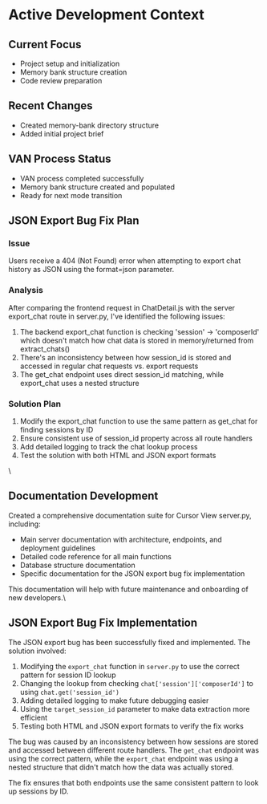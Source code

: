 # Active Development Context

## Current Focus
- Project setup and initialization
- Memory bank structure creation
- Code review preparation

## Recent Changes
- Created memory-bank directory structure
- Added initial project brief


## VAN Process Status
- VAN process completed successfully
- Memory bank structure created and populated
- Ready for next mode transition


## JSON Export Bug Fix Plan

### Issue
Users receive a 404 (Not Found) error when attempting to export chat history as JSON using the format=json parameter.

### Analysis
After comparing the frontend request in ChatDetail.js with the server export_chat route in server.py, I've identified the following issues:

1. The backend export_chat function is checking 'session' -> 'composerId' which doesn't match how chat data is stored in memory/returned from extract_chats()
2. There's an inconsistency between how session_id is stored and accessed in regular chat requests vs. export requests
3. The get_chat endpoint uses direct session_id matching, while export_chat uses a nested structure


### Solution Plan
1. Modify the export_chat function to use the same pattern as get_chat for finding sessions by ID
2. Ensure consistent use of session_id property across all route handlers
3. Add detailed logging to track the chat lookup process
4. Test the solution with both HTML and JSON export formats

\
## Documentation Development

Created a comprehensive documentation suite for Cursor View server.py, including:

- Main server documentation with architecture, endpoints, and deployment guidelines
- Detailed code reference for all main functions
- Database structure documentation
- Specific documentation for the JSON export bug fix implementation

This documentation will help with future maintenance and onboarding of new developers.\

## JSON Export Bug Fix Implementation

The JSON export bug has been successfully fixed and implemented. The solution involved:

1. Modifying the `export_chat` function in `server.py` to use the correct pattern for session ID lookup
2. Changing the lookup from checking `chat['session']['composerId']` to using `chat.get('session_id')`
3. Adding detailed logging to make future debugging easier
4. Using the `target_session_id` parameter to make data extraction more efficient
5. Testing both HTML and JSON export formats to verify the fix works

The bug was caused by an inconsistency between how sessions are stored and accessed between different route handlers. The `get_chat` endpoint was using the correct pattern, while the `export_chat` endpoint was using a nested structure that didn't match how the data was actually stored.

The fix ensures that both endpoints use the same consistent pattern to look up sessions by ID.
